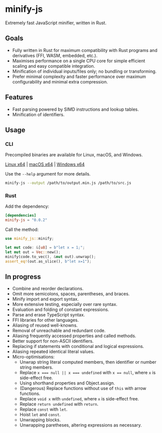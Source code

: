 # minify-js

Extremely fast JavaScript minifier, written in Rust.

## Goals

- Fully written in Rust for maximum compatibility with Rust programs and derivatives (FFI, WASM, embedded, etc.).
- Maximises performance on a single CPU core for simple efficient scaling and easy compatible integration.
- Minification of individual inputs/files only; no bundling or transforming.
- Prefer minimal complexity and faster performance over maximum configurability and minimal extra compression.

## Features

- Fast parsing powered by SIMD instructions and lookup tables.
- Minification of identifiers.

## Usage

### CLI

Precompiled binaries are available for Linux, macOS, and Windows.

[Linux x64](https://wilsonl.in/minify-html/cli/0.0.2/x86_64/minify-js) |
[macOS x64](https://wilsonl.in/minify-html/cli/0.0.2/x86_64/minify-js) |
[Windows x64](https://wilsonl.in/minify-html/cli/0.0.2/x86_64/minify-js.exe)

Use the `--help` argument for more details.

```bash
minify-js --output /path/to/output.min.js /path/to/src.js
```

### Rust

Add the dependency:

```toml
[dependencies]
minify-js = "0.0.2"
```

Call the method:

```rust
use minify_js::minify;

let mut code: &[u8] = b"let x = 1;";
let mut out = Vec::new();
minify(code.to_vec(), &mut out).unwrap();
assert_eq!(out.as_slice(), b"let x=1");
```

## In progress

- Combine and reorder declarations.
- Omit more semicolons, spaces, parentheses, and braces.
- Minify import and export syntax.
- More extensive testing, especially over rare syntax.
- Evaluation and folding of constant expressions.
- Parse and erase TypeScript syntax.
- FFI libraries for other languages.
- Aliasing of reused well-knowns.
- Removal of unreachable and redundant code.
- Aliasing frequently accessed properties and called methods.
- Better support for non-ASCII identifiers.
- Replacing if statements with conditional and logical expressions.
- Aliasing repeated identical literal values.
- Micro-optimisations:
  - Unwrap string literal computed members, then identifier or number string members.
  - Replace `x === null || x === undefined` with `x == null`, where `x` is side-effect free.
  - Using shorthand properties and Object.assign.
  - (Dangerous) Replace functions without use of `this` with arrow functions.
  - Replace `void x` with `undefined`, where `x` is side-effect free.
  - Replace `return undefined` with `return`.
  - Replace `const` with `let`.
  - Hoist `let` and `const`.
  - Unwrapping blocks.
  - Unwrapping paretheses, altering expressions as necessary.

